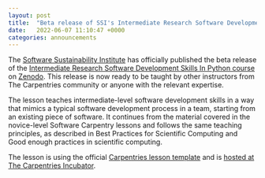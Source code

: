 ```yaml
---
layout: post
title:  "Beta release of SSI's Intermediate Research Software Development Skills course"
date:   2022-06-07 11:10:47 +0000
categories: announcements
---
```


The [Software Sustainability Institute](https://software.ac.uk) has officially published the beta release of the [Intermediate Research Software Development Skills In Python course](https://carpentries-incubator.github.io/python-intermediate-development/) on [Zenodo](https://zenodo.org/record/6532057#.Ynkb4dPMKX0). 
This release is now ready to be taught by other instructors from The Carpentries community or anyone with the relevant expertise.

The lesson teaches intermediate-level software development skills in a way that mimics a typical software development process in a team, 
starting from an existing piece of software. It continues from the material covered in the novice-level Software Carpentry lessons and follows 
the same teaching principles, as described in Best Practices for Scientific Computing and Good enough practices in scientific computing.

The lesson is using the official [Carpentries lesson template](https://github.com/carpentries/styles/) and is [hosted at The Carpentries Incubator](https://carpentries-incubator.github.io/python-intermediate-development/).
